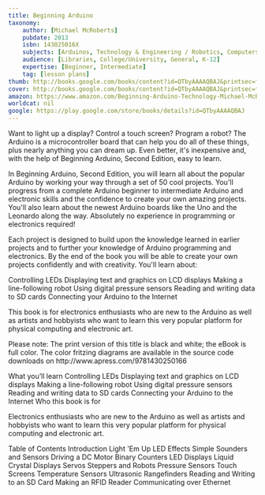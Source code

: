 ```yaml
---
title: Beginning Arduino
taxonomy:
	author: [Michael McRoberts]
	pubdate: 2013
	isbn: 143025016X
	subjects: [Arduinos, Technology & Engineering / Robotics, Computers / Software Development & Engineering / General, Computers / Programming / Open Source, Computers / Hardware / General]
	audience: [Libraries, College/University, General, K-12]
	expertise: [Beginner, Intermediate]
	tag: [lesson plans]
thumb: http://books.google.com/books/content?id=QTbyAAAAQBAJ&printsec=frontcover&img=1&zoom=2&edge=curl&imgtk=AFLRE70WYL3PpVC802LcnpKFf_sg0-x_G3fRCrdTLR_u-PdN_-FSiez9oqbwJtawqsA7WKGwYbCR29xUUnVk2J_uzQS5dZbfDlxPjr6VxTCwnNucOQgJg3-FuoyyU330RKaDPAM3aNZO&source=gbs_api
cover: http://books.google.com/books/content?id=QTbyAAAAQBAJ&printsec=frontcover&img=1&zoom=6&edge=curl&imgtk=AFLRE71jTgq4aY6888P2w49KSo9qmjQw4t3pot9-kMJG-sAnaDJ-XcnMfcreT4oUtionv0xrPGXWRVLRMxh6GqVPHmwD6TK8_3UseLDaXQ1cvCmsiYDXeV1QrW0G-G1HAeqh2Q79CLyz&source=gbs_api
amazon: https://www.amazon.com/Beginning-Arduino-Technology-Michael-McRoberts/dp/143025016X
worldcat: nil
google: https://play.google.com/store/books/details?id=QTbyAAAAQBAJ
---
```

<p> Want to light up a display? Control a touch screen? Program a robot? The Arduino is a microcontroller board that can help you do all of these things, plus nearly anything you can dream up. Even better, it's inexpensive and, with the help of Beginning Arduino, Second Edition, easy to learn.<p> <p> In Beginning Arduino, Second Edition, you will learn all about the popular Arduino by working your way through a set of 50 cool projects. You'll progress from a complete Arduino beginner to intermediate Arduino and electronic skills and the confidence to create your own amazing projects. You'll also learn about the newest Arduino boards like the Uno and the Leonardo along the way. Absolutely no experience in programming or electronics required! <p> <p> Each project is designed to build upon the knowledge learned in earlier projects and to further your knowledge of Arduino programming and electronics. By the end of the book you will be able to create your own projects confidently and with creativity. You'll learn about:<p>  Controlling LEDs  Displaying text and graphics on LCD displays  Making a line-following robot  Using digital pressure sensors  Reading and writing data to SD cards  Connecting your Arduino to the Internet   <p>This book is for electronics enthusiasts who are new to the Arduino as well as artists and hobbyists who want to learn this very popular platform for physical computing and electronic art.</p> <p> </p> <p>Please note: The print version of this title is black and white; the eBook is full color. The color fritzing diagrams are available in the source code downloads on http://www.apress.com/<wbr>9781430250166 </p> <p> <p> <p> <p> <p> <p> <p> <p> <p> <p> <p> <p> <p> <p> <p> <p> </p> What you’ll learn Controlling LEDs  Displaying text and graphics on LCD displays  Making a line-following robot  Using digital pressure sensors  Reading and writing data to SD cards  Connecting your Arduino to the Internet   Who this book is for <p> Electronics enthusiasts who are new to the Arduino as well as artists and hobbyists who want to learn this very popular platform for physical computing and electronic art.<p> <p> <p> <p> <p> <p> <p> <p> <p> <p> <p> <p> <p> <p> <p> <p> </p> Table of Contents Introduction  Light 'Em Up  LED Effects  Simple Sounders and Sensors  Driving a DC Motor  Binary Counters  LED Displays  Liquid Crystal Displays  Servos  Steppers and Robots  Pressure Sensors  Touch Screens  Temperature Sensors  Ultrasonic Rangefinders  Reading and Writing to an SD Card  Making an RFID Reader  Communicating over Ethernet  </p></p></p></p></p></p></p></p></p></p></p></p></p></p></p></p></p></p></p></p></p></p></p></p></p></p></p></p></p></p></p></p></p></p></p></p></p>